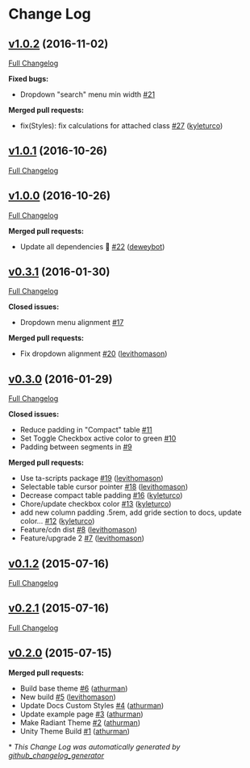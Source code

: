# Change Log

## [v1.0.2](https://github.com/TechnologyAdvice/radiant/tree/v1.0.2) (2016-11-02)
[Full Changelog](https://github.com/TechnologyAdvice/radiant/compare/v1.0.1...v1.0.2)

**Fixed bugs:**

- Dropdown "search" menu min width [\#21](https://github.com/TechnologyAdvice/radiant/issues/21)

**Merged pull requests:**

- fix\(Styles\): fix calculations for attached class [\#27](https://github.com/TechnologyAdvice/radiant/pull/27) ([kyleturco](https://github.com/kyleturco))

## [v1.0.1](https://github.com/TechnologyAdvice/radiant/tree/v1.0.1) (2016-10-26)
[Full Changelog](https://github.com/TechnologyAdvice/radiant/compare/v1.0.0...v1.0.1)

## [v1.0.0](https://github.com/TechnologyAdvice/radiant/tree/v1.0.0) (2016-10-26)
[Full Changelog](https://github.com/TechnologyAdvice/radiant/compare/v0.3.1...v1.0.0)

**Merged pull requests:**

- Update all dependencies 🌴 [\#22](https://github.com/TechnologyAdvice/radiant/pull/22) ([deweybot](https://github.com/deweybot))

## [v0.3.1](https://github.com/TechnologyAdvice/radiant/tree/v0.3.1) (2016-01-30)
[Full Changelog](https://github.com/TechnologyAdvice/radiant/compare/v0.3.0...v0.3.1)

**Closed issues:**

- Dropdown menu alignment [\#17](https://github.com/TechnologyAdvice/radiant/issues/17)

**Merged pull requests:**

- Fix dropdown alignment [\#20](https://github.com/TechnologyAdvice/radiant/pull/20) ([levithomason](https://github.com/levithomason))

## [v0.3.0](https://github.com/TechnologyAdvice/radiant/tree/v0.3.0) (2016-01-29)
[Full Changelog](https://github.com/TechnologyAdvice/radiant/compare/v0.1.2...v0.3.0)

**Closed issues:**

- Reduce padding in "Compact" table [\#11](https://github.com/TechnologyAdvice/radiant/issues/11)
- Set Toggle Checkbox active color to green [\#10](https://github.com/TechnologyAdvice/radiant/issues/10)
- Padding between segments in  [\#9](https://github.com/TechnologyAdvice/radiant/issues/9)

**Merged pull requests:**

- Use ta-scripts package [\#19](https://github.com/TechnologyAdvice/radiant/pull/19) ([levithomason](https://github.com/levithomason))
- Selectable table cursor pointer [\#18](https://github.com/TechnologyAdvice/radiant/pull/18) ([levithomason](https://github.com/levithomason))
- Decrease compact table padding [\#16](https://github.com/TechnologyAdvice/radiant/pull/16) ([kyleturco](https://github.com/kyleturco))
- Chore/update checkbox color [\#13](https://github.com/TechnologyAdvice/radiant/pull/13) ([kyleturco](https://github.com/kyleturco))
- add new column padding .5rem, add gride section to docs, update color… [\#12](https://github.com/TechnologyAdvice/radiant/pull/12) ([kyleturco](https://github.com/kyleturco))
- Feature/cdn dist [\#8](https://github.com/TechnologyAdvice/radiant/pull/8) ([levithomason](https://github.com/levithomason))
- Feature/upgrade 2 [\#7](https://github.com/TechnologyAdvice/radiant/pull/7) ([levithomason](https://github.com/levithomason))

## [v0.1.2](https://github.com/TechnologyAdvice/radiant/tree/v0.1.2) (2015-07-16)
[Full Changelog](https://github.com/TechnologyAdvice/radiant/compare/v0.2.1...v0.1.2)

## [v0.2.1](https://github.com/TechnologyAdvice/radiant/tree/v0.2.1) (2015-07-16)
[Full Changelog](https://github.com/TechnologyAdvice/radiant/compare/v0.2.0...v0.2.1)

## [v0.2.0](https://github.com/TechnologyAdvice/radiant/tree/v0.2.0) (2015-07-15)
**Merged pull requests:**

- Build base theme [\#6](https://github.com/TechnologyAdvice/radiant/pull/6) ([athurman](https://github.com/athurman))
- New build [\#5](https://github.com/TechnologyAdvice/radiant/pull/5) ([levithomason](https://github.com/levithomason))
- Update Docs Custom Styles [\#4](https://github.com/TechnologyAdvice/radiant/pull/4) ([athurman](https://github.com/athurman))
- Update example page [\#3](https://github.com/TechnologyAdvice/radiant/pull/3) ([athurman](https://github.com/athurman))
- Make Radiant Theme [\#2](https://github.com/TechnologyAdvice/radiant/pull/2) ([athurman](https://github.com/athurman))
- Unity Theme Build [\#1](https://github.com/TechnologyAdvice/radiant/pull/1) ([athurman](https://github.com/athurman))



\* *This Change Log was automatically generated by [github_changelog_generator](https://github.com/skywinder/Github-Changelog-Generator)*